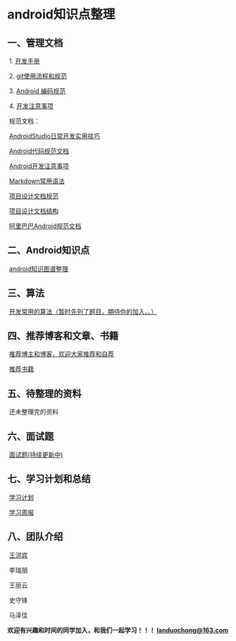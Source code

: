 # android知识点整理

## 一、管理文档

​	1. [开发手册](管理文档/1.开发手册.md)

​	2. [git使用流程和规范](管理文档/2.git使用流程和规范.md)

​	3. [Android 编码规范](管理文档/3.Android编码规范.md)

​	4. [开发注意事项](管理文档/4.开发注意事项.md)

​        规范文档：

​		[AndroidStudio日常开发实用技巧](管理文档/规范文档/AndroidStudio日常开发实用技巧.md)

​		[Android代码规范文档](管理文档/规范文档/Android代码规范文档.md)

​		[Android开发注意事项](管理文档/规范文档/Android开发注意事项.md)

​		[Markdown常用语法](管理文档/规范文档/Markdown常用语法.md)

​		[项目设计文档规范](管理文档/规范文档/项目设计文档规范.md)

​		[项目设计文档结构](管理文档/规范文档/项目设计文档结构.md)

​		[阿里巴巴Android规范文档](管理文档/规范文档/阿里巴巴Android规范文档.pdf)

## 二、Android知识点

​	[android知识图谱整理](Android技术点/SUMMARY.md)

## 三、算法

​	[开发常用的算法（暂时先列了题目，期待你的加入。。）](算法/常用算法.md)

## 四、推荐博客和文章、书籍

​	[推荐博主和博客，欢迎大家推荐和自荐](推荐博客和文章/推荐博客和文章.md)

​	[推荐书籍](推荐博客和文章/推荐书籍.md)

## 五、待整理的资料

​       还未整理完的资料

## 六、面试题

​      [面试题(持续更新中)](面试题/面试.md)

## 七、学习计划和总结

​	[学习计划](学习计划.md)

​	[学习周报](学习周报.md)

## 八、团队介绍

​	 [王洪宾](关于我们/王洪宾.md)

​	 李瑞朋

​	 王丽云

​	 史守锋

​	 马泽佳

**欢迎有兴趣和时间的同学加入，和我们一起学习！！！ landuochong@163.com**

